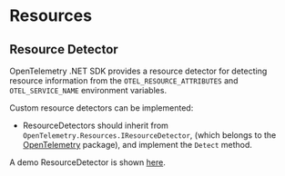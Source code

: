 # Resources

## Resource Detector

OpenTelemetry .NET SDK provides a resource detector for detecting resource
information from the `OTEL_RESOURCE_ATTRIBUTES` and `OTEL_SERVICE_NAME`
environment variables.

Custom resource detectors can be implemented:

* ResourceDetectors should inherit from
  `OpenTelemetry.Resources.IResourceDetector`, (which belongs to the
  [OpenTelemetry](../../src/OpenTelemetry/README.md) package), and implement
  the `Detect` method.

A demo ResourceDetector is shown [here](../trace/extending-the-sdk/MyResourceDetector.cs).
